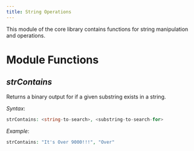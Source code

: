 ```yaml
---
title: String Operations
---
```


This module of the core library contains functions for string manipulation and operations.

# Module Functions
## *strContains*
Returns a binary output for if a given substring exists in a string.

*Syntax*:

```php
strContains: <string-to-search>, <substring-to-search-for>
```

*Example*:

```php
strContains: "It's Over 9000!!!", "Over"
```
